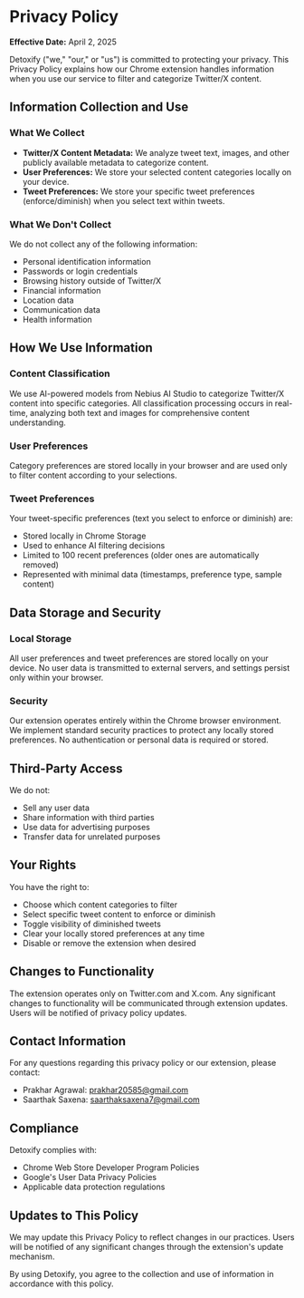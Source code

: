 # Privacy Policy

**Effective Date:** April 2, 2025

Detoxify ("we," "our," or "us") is committed to protecting your privacy. This Privacy Policy explains how our Chrome extension handles information when you use our service to filter and categorize Twitter/X content.

## Information Collection and Use

### What We Collect

- **Twitter/X Content Metadata:** We analyze tweet text, images, and other publicly available metadata to categorize content.
- **User Preferences:** We store your selected content categories locally on your device.
- **Tweet Preferences:** We store your specific tweet preferences (enforce/diminish) when you select text within tweets.

### What We Don't Collect

We do not collect any of the following information:

- Personal identification information
- Passwords or login credentials
- Browsing history outside of Twitter/X
- Financial information
- Location data
- Communication data
- Health information

## How We Use Information

### Content Classification

We use AI-powered models from Nebius AI Studio to categorize Twitter/X content into specific categories. All classification processing occurs in real-time, analyzing both text and images for comprehensive content understanding.

### User Preferences

Category preferences are stored locally in your browser and are used only to filter content according to your selections.

### Tweet Preferences

Your tweet-specific preferences (text you select to enforce or diminish) are:
- Stored locally in Chrome Storage
- Used to enhance AI filtering decisions
- Limited to 100 recent preferences (older ones are automatically removed)
- Represented with minimal data (timestamps, preference type, sample content)

## Data Storage and Security

### Local Storage

All user preferences and tweet preferences are stored locally on your device. No user data is transmitted to external servers, and settings persist only within your browser.

### Security

Our extension operates entirely within the Chrome browser environment. We implement standard security practices to protect any locally stored preferences. No authentication or personal data is required or stored.

## Third-Party Access

We do not:

- Sell any user data
- Share information with third parties
- Use data for advertising purposes
- Transfer data for unrelated purposes

## Your Rights

You have the right to:

- Choose which content categories to filter
- Select specific tweet content to enforce or diminish
- Toggle visibility of diminished tweets
- Clear your locally stored preferences at any time
- Disable or remove the extension when desired

## Changes to Functionality

The extension operates only on Twitter.com and X.com. Any significant changes to functionality will be communicated through extension updates. Users will be notified of privacy policy updates.

## Contact Information

For any questions regarding this privacy policy or our extension, please contact:

- Prakhar Agrawal: [prakhar20585@gmail.com](mailto:prakhar20585@gmail.com)
- Saarthak Saxena: [saarthaksaxena7@gmail.com](mailto:saarthaksaxena7@gmail.com)

## Compliance

Detoxify complies with:

- Chrome Web Store Developer Program Policies
- Google's User Data Privacy Policies
- Applicable data protection regulations

## Updates to This Policy

We may update this Privacy Policy to reflect changes in our practices. Users will be notified of any significant changes through the extension's update mechanism.

By using Detoxify, you agree to the collection and use of information in accordance with this policy.
